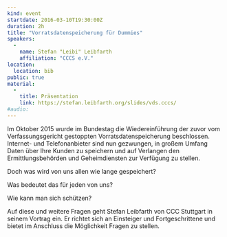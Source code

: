 ```yaml
---
kind: event
startdate: 2016-03-10T19:30:00Z
duration: 2h
title: "Vorratsdatenspeicherung für Dummies"
speakers:
  -
    name: Stefan "Leibi" Leibfarth
    affiliation: "CCCS e.V."
location:
  location: bib
public: true
material:
  -
    title: Präsentation
    link: https://stefan.leibfarth.org/slides/vds.cccs/ 
#audio: 
---
```

Im Oktober 2015 wurde im Bundestag die Wiedereinführung der zuvor
vom Verfassungsgericht gestoppten Vorratsdatenspeicherung beschlossen.
Internet- und Telefonanbieter sind nun gezwungen, in großem Umfang Daten
über Ihre Kunden zu speichern und auf Verlangen den Ermittlungsbehörden
und Geheimdiensten zur Verfügung zu stellen.

Doch was wird von uns allen wie lange gespeichert?

Was bedeutet das für jeden von uns?

Wie kann man sich schützen?

Auf diese und weitere Fragen geht Stefan Leibfarth von CCC Stuttgart in
seinem Vortrag ein. Er richtet sich an Einsteiger und Fortgeschrittene
und bietet im Anschluss die Möglichkeit Fragen zu stellen.
